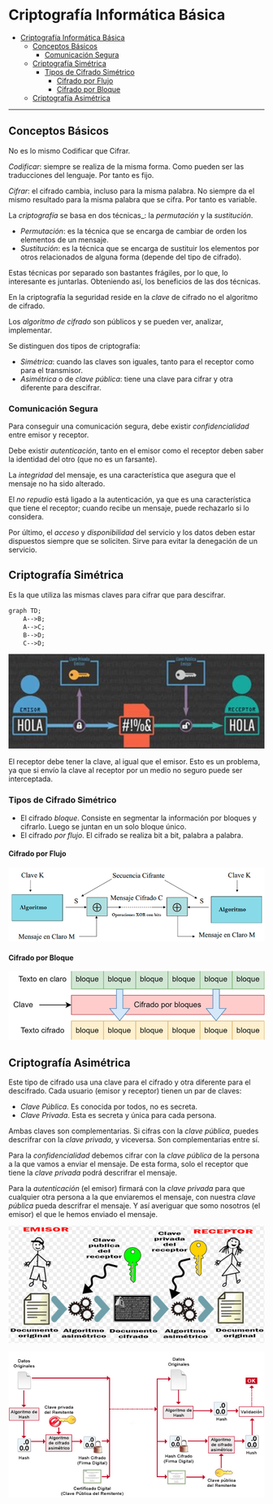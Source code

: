 # Criptografía Informática Básica

- [Criptografía Informática Básica](#criptografía-informática-básica)
  - [Conceptos Básicos](#conceptos-básicos)
    - [Comunicación Segura](#comunicación-segura)
  - [Criptografía Simétrica](#criptografía-simétrica)
    - [Tipos de Cifrado Simétrico](#tipos-de-cifrado-simétrico)
      - [Cifrado por Flujo](#cifrado-por-flujo)
      - [Cifrado por Bloque](#cifrado-por-bloque)
  - [Criptografía Asimétrica](#criptografía-asimétrica)

- - -

## Conceptos Básicos

No es lo mismo Codificar que Cifrar.

_Codificar_: siempre se realiza de la misma forma. Como pueden ser las traducciones del lenguaje. Por tanto es fijo.

_Cifrar_: el cifrado cambia, incluso para la misma palabra. No siempre da el mismo resultado para la misma palabra que se cifra. Por tanto es variable.

La _criptografía_ se basa en dos técnicas_: la _permutación_ y la _sustitución_.

- _Permutación_: es la técnica que se encarga de cambiar de orden los elementos de un mensaje.
- _Sustitución_: es la técnica que se encarga de sustituir los elementos por otros relacionados de alguna forma (depende del tipo de cifrado).

Estas técnicas por separado son bastantes frágiles, por lo que, lo interesante es juntarlas. Obteniendo así, los beneficios de las dos técnicas.

En la criptografía la seguridad reside en la _clave_ de cifrado no el algoritmo de cifrado.

Los _algoritmo de cifrado_ son públicos y se pueden ver, analizar, implementar.

Se distinguen dos tipos de criptografía:

- _Simétrica_: cuando las claves son iguales, tanto para el receptor como para el transmisor.
- _Asimétrica_ o de _clave pública_: tiene una clave para cifrar y otra diferente para descifrar.

### Comunicación Segura

Para conseguir una comunicación segura, debe existir _confidencialidad_ entre emisor y receptor.

Debe existir _autenticación_, tanto en el emisor como el receptor deben saber la identidad del otro (que no es un farsante).

La _integridad_ del mensaje, es una característica que asegura que el mensaje no ha sido alterado.

El _no repudio_ está ligado a la autenticación, ya que es una característica que tiene el receptor; cuando recibe un mensaje, puede rechazarlo si lo considera.

Por último, el _acceso_ y _disponibilidad_ del servicio y los datos deben estar dispuestos siempre que se soliciten. Sirve para evitar la denegación de un servicio.

## Criptografía Simétrica

Es la que utiliza las mismas claves para cifrar que para descifrar.

```mermaid
graph TD;
    A-->B;
    A-->C;
    B-->D;
    C-->D;
```

![alt text](image.png)

El receptor debe tener la clave, al igual que el emisor. Esto es un problema, ya que si envío la clave al receptor por un medio no seguro puede ser interceptada.

### Tipos de Cifrado Simétrico

- El cifrado _bloque_. Consiste en segmentar la información por bloques y cifrarlo. Luego se juntan en un solo bloque único.
- El cifrado _por flujo_. El cifrado se realiza bit a bit, palabra a palabra.

#### Cifrado por Flujo

![alt text](image-1.png)

#### Cifrado por Bloque

![alt text](image-2.png)

## Criptografía Asimétrica

Este tipo de cifrado usa una clave para el cifrado y otra diferente para el descifrado. Cada usuario (emisor y receptor) tienen un par de claves:

- _Clave Pública_. Es conocida por todos, no es secreta.
- _Clave Privada_. Esta es secreta y única para cada persona.

Ambas claves son complementarias. Si cifras con la _clave pública_, puedes descrifrar con la _clave privada_, y viceversa. Son complementarias entre sí.

Para la _confidencialidad_ debemos cifrar con la _clave pública_ de la persona a la que vamos a enviar el mensaje. De esta forma, solo el receptor que tiene la _clave privada_ podrá descrifrar el mensaje.

Para la _autenticación_ (el emisor) firmará con la _clave privada_ para que cualquier otra persona a la que enviaremos el mensaje, con nuestra _clave pública_ pueda descrifrar el mensaje. Y así averiguar que somo nosotros (el emisor) el que le hemos enviado el mensaje.

![alt text](image-3.png)

![alt text](image-4.png)